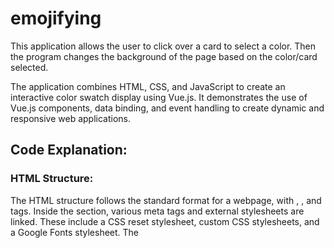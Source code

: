 # emojifying

This application allows the user to click over a card to select a color. Then the program changes the background of the page based on the color/card selected.

The application combines HTML, CSS, and JavaScript to create an interactive color swatch display using Vue.js. It demonstrates the use of Vue.js components, data binding, and event handling to create dynamic and responsive web applications.

## Code Explanation:

### HTML Structure: 
The HTML structure follows the standard format for a webpage, with <html>, <head>, and <body> tags.
Inside the <head> section, various meta tags and external stylesheets are linked. These include a CSS reset stylesheet, custom CSS stylesheets, and a Google Fonts stylesheet.
The <style> section in the <head> of the HTML code contains CSS rules that define the visual appearance and layout of elements on the webpage.  It uses the grid to display the cards ordered and keep responsiveness. In the root of the style, there is a variables list with all hex colors available. Using the @keyframes the bounce animation is added to the emoji when a card is selected.
The main content of the webpage is contained within the <body> section.

### Vue Component - Swatch:
The "swatch" component defines the structure and behavior of each color swatch displayed on the page. When the user clicks over a card it sets that element to active and in consequence it triggers the page background effect.
The template section contains HTML markup for each swatch, including the emoji icon and color label.
The methods section defines a method called "corrected_color" that adjusts the text color based on the background color of the swatch, the active method, and the gradient method.

### Emojis folder:
It contains all the assets/emojis used in the application in the PNG format.
